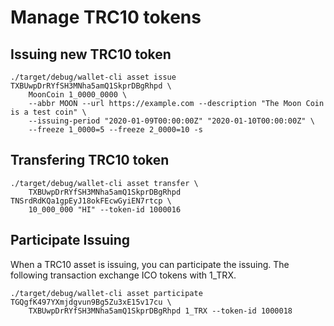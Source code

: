 # Manage TRC10 tokens

## Issuing new TRC10 token

```shell
./target/debug/wallet-cli asset issue TXBUwpDrRYfSH3MNha5amQ1SkprDBgRhpd \
    MoonCoin 1_0000_0000 \
    --abbr MOON --url https://example.com --description "The Moon Coin is a test coin" \
    --issuing-period "2020-01-09T00:00:00Z" "2020-01-10T00:00:00Z" \
    --freeze 1_0000=5 --freeze 2_0000=10 -s
```

## Transfering TRC10 token

```shell
./target/debug/wallet-cli asset transfer \
    TXBUwpDrRYfSH3MNha5amQ1SkprDBgRhpd TNSrdRdKQa1gpEyJ18okFEcwGyiEN7rtcp \
    10_000_000 "HI" --token-id 1000016
```

## Participate Issuing

When a TRC10 asset is issuing, you can participate the issuing. The following transaction
exchange ICO tokens with 1_TRX.

```shell
./target/debug/wallet-cli asset participate TGQgfK497YXmjdgvun9Bg5Zu3xE15v17cu \
    TXBUwpDrRYfSH3MNha5amQ1SkprDBgRhpd 1_TRX --token-id 1000018
```
